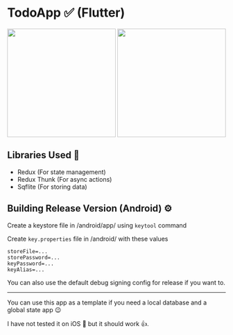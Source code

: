 # TodoApp ✅ (Flutter)

<div style="display: flex; justify-content: space-between;">
  <img width="250px" src="./screenshots/home.jpg" />
  <img width="250px" src="./screenshots/add_todo.jpg" />
</div>

## Libraries Used 🔨

- Redux (For state management)
- Redux Thunk (For async actions)
- Sqflite (For storing data)

## Building Release Version (Android) ⚙️

Create a keystore file in /android/app/ using `keytool` command

Create `key.properties` file in /android/ with these values

```
storeFile=...
storePassword=...
keyPassword=...
keyAlias=...
```

You can also use the default debug signing config for release if you want to.

---

You can use this app as a template if you need a local database and a global state app 😉

I have not tested it on iOS 🍎 but it should work 👍.
